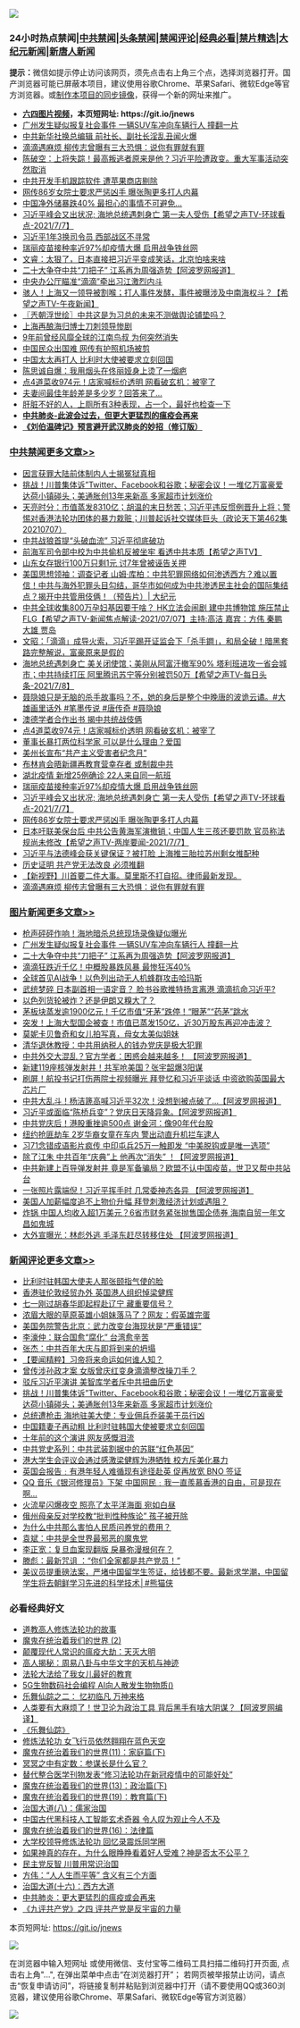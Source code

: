 ![](https://raw.githubusercontent.com/fqnews/bnews/master/64photo/fqnews-qr.jpg)

<div id="tt">
<h3>24小时热点禁闻|<a href="#%E4%B8%AD%E5%85%B1%E7%A6%81%E9%97%BB%E6%9B%B4%E5%A4%9A%E6%96%87%E7%AB%A0">中共禁闻</a>|<a href="#%E5%9B%BE%E7%89%87%E6%96%B0%E9%97%BB%E6%9B%B4%E5%A4%9A%E6%96%87%E7%AB%A0">头条禁闻</a>|<a href="#%E6%96%B0%E9%97%BB%E8%AF%84%E8%AE%BA%E6%9B%B4%E5%A4%9A%E6%96%87%E7%AB%A0">禁闻评论|<a href="#%E5%BF%85%E7%9C%8B%E7%BB%8F%E5%85%B8%E5%A5%BD%E6%96%87">经典必看|<a href="/video.md#%E7%A6%81%E7%89%87%E7%B2%BE%E9%80%89">禁片精选</a>|<a href="https://github.com/fqnews/djy/blob/master/gb/nf1351518.md#1">大纪元新闻</a>|<a href="https://github.com/fqnews/ntdtv/blob/master/gb/prog204.md#1">新唐人新闻</a></h3>
<div><b>提示：</b>微信如提示停止访问该网页，须先点击右上角三个点，选择浏览器打开。国产浏览器可能已屏蔽本项目，建议使用谷歌Chrome、苹果Safari、微软Edge等官方浏览器。或<a href="https://github.com/fqnews/bnews/blob/master/%E5%88%B6%E4%BD%9Cgit%E7%A6%81%E9%97%BB%E9%95%9C%E5%83%8F.md">制作本项目的同步镜像</a>，获得一个新的网址来推广。</div>
<ul>
<li><b><a href="http://d1.bdrive.tk/64.mp4" target="_blank">六四图片视频</a>，本页短网址: https://git.io/jnews</b></li>
<li><a href="/topimagenews/20210707/1582217.md">广州发生疑似报复社会事件 一辆SUV车冲向车辆行人 撞翻一片</a></li>
<li><a href="/comments/20210707/1582231.md">中共新华社换总编辑 前社长、副社长淫乱丑闻火爆</a></li>
<li><a href="/cbnews/20210707/1582294.md">滴滴遇麻烦 柳传志曾曝有三大恐惧：说你有罪就有罪</a></li>
<li><a href="/bannedvideo/20210707/1582306.md">陈破空：上将失踪！最高叛逃者原来是他？习近平险遭政变。重大军事活动突然取消</a></li>
<li><a href="/cnnews/20210707/1582225.md">中共开发手机跟踪软件 遭苹果商店剔除</a></li>
<li><a href="/cbnews/20210707/1582379.md">网传86岁女院士要求严惩凶手 曝张陶更多打人内幕</a></li>
<li><a href="/finance/20210707/1582326.md">中国净外储暴跌40% 最担心的事情不可避免…</a></li>
<li><a href="/comments/20210708/1582497.md">习近平峰会又出状况; 海地总统遇刺身亡 第一夫人受伤【希望之声TV-环球看点-2021/7/7】</a></li>
<li><a href="/cbnews/20210707/1582279.md">习近平1年3换司令员 西部战区不寻常</a></li>
<li><a href="/cbnews/20210708/1582554.md">瑞丽疫苗接种率近97%却疫情大爆 启用战争铁丝网</a></li>
<li><a href="/bannedvideo/20210707/1582261.md">文睿：太狠了，日本直接把习近平变成笑话，北京怕啥来啥</a></li>
<li><a href="/topimagenews/20210707/1582216.md">二十大争夺中共“刀把子” 江系再为周强造势【阿波罗网报道】</a></li>
<li><a href="/cnnews/20210707/1582251.md">中央办公厅瞄准“滴滴”牵出习江激烈内斗</a></li>
<li><a href="/comments/20210707/1582144.md">骇人！上海又一领导被割喉；打人事件发酵，事件被曝涉及中南海权斗？【希望之声TV-午夜新闻】</a></li>
<li><a href="/ssgc/20210708/1582621.md">〖兲朝浮世绘〗中共这是为习总的未来不测做舆论铺垫吗？</a></li>
<li><a href="/ssgc/20210707/1582416.md">上海再酿海归博士刀刺领导惨剧</a></li>
<li><a href="/cnnews/20210707/1582327.md">9年前曾经风靡全球的江南鸟叔 为何突然消失</a></li>
<li><a href="/cnnews/20210707/1582142.md">中国民众出国难 网传有护照机场被剪</a></li>
<li><a href="/cnnews/20210708/1582558.md">中国太太再打人 比利时大使被要求立刻回国</a></li>
<li><a href="/yule/20210707/1582364.md">陈思诚自爆：我用烟头在佟丽娅身上烫了一烟疤</a></li>
<li><a href="/cbnews/20210708/1582587.md">点4道菜收974元！店家喊标价透明 网看破玄机：被宰了</a></li>
<li><a href="/lifebaike/20210707/1582380.md">夫妻间最佳年龄差是多少岁？回答来了…</a></li>
<li><a href="/health/20210707/1582202.md">肝脏不好的人，上厕所有3种表现，占一个，最好也检查一下</a></li>
<li><b><a href="/comments/20200211/1275071.md" target="_blank">中共肺炎-此波会过去，但更大更猛烈的瘟疫会再来</a></b></li>
<li><b><a href="/comments/20200207/1272816.md" target="_blank">《刘伯温碑记》预言避开武汉肺炎的妙招（修订版）</a></b></li>
</ul>
</div>

<div class="catlist">
<h3><a href="/cbnews/" target="_blank">中共禁闻</a><span><a href="/cbnews/" target="_blank" rel="nofollow">更多文章>></a></span></h3>
<ul>
<li><a href="/cbnews/20210708/1582813.md" target="_blank">因言获罪大陆前体制内人士揭冤狱真相</a></li>
<li><a href="/comments/20210708/1582812.md" target="_blank">挑战！川普集体诉”Twitter、Facebook和谷歌；秘密会议！一堆亿万富豪爱达荷小镇碰头；美通胀创13年来新高 多家超市计划涨价</a></li>
<li><a href="/cbnews/20210708/1582771.md" target="_blank">天亮时分：市值蒸发8310亿；胡温的末日愁苦；习近平违反惯例晋升上将；警惕对香港法轮功团体的暴力栽赃；川普起诉社交媒体巨头（政论天下第462集 20210707）</a></li>
<li><a href="/cbnews/20210708/1582728.md" target="_blank">中共战狼首提“头破血流” 习近平彻底破功</a></li>
<li><a href="/comments/20210708/1582711.md" target="_blank">前海军司令部中校为中共偷机反被坐牢 看透中共本质【希望之声TV】</a></li>
<li><a href="/cbnews/20210708/1582689.md" target="_blank">山东女存银行100万只剩1元 讨7年曾被诬告关押</a></li>
<li><a href="/cbnews/20210708/1582687.md" target="_blank">美国思想领袖：调查记者 山姆‧库柏：中共犯罪网络如何渗透西方？难以置信！中共与海外犯罪头目勾结，哥华市如何成为中共渗透民主社会的国际集结点？揭开中共管用伎俩！（预告片）| 大纪元</a></li>
<li><a href="/comments/20210708/1582668.md" target="_blank">中共全球收集800万孕妇基因要干啥？ HK立法会闹剧 建中共博物馆 施压禁止FLG【希望之声TV-新闻焦点解读-2021/07/07】主持:高洁  嘉宾：方伟 秦鹏 大雄 贾岛</a></li>
<li><a href="/cbnews/20210708/1582657.md" target="_blank">文昭：「滴滴」成导火索，习近平踢开证监会下「杀手鐧」，和局全破！暗黑套路完整解说，富豪原来是假的</a></li>
<li><a href="/comments/20210708/1582655.md" target="_blank">海地总统遇刺身亡 美关闭使馆；美刚从阿富汗撤军90% 塔利班进攻一省会城市；中共持续打压 阿里腾讯苏宁等分别被罚50万【希望之声TV-每日头条-2021/7/8】</a></li>
<li><a href="/comments/20210708/1582615.md" target="_blank">聂隐娘只是无脑的杀手故事吗？不，她的身后是整个中晚唐的波诡云谲。#大雄画里话外 #笔墨传说 #唐传奇 #聂隐娘</a></li>
<li><a href="/cbnews/20210708/1582588.md" target="_blank">澳德学者合作出书 揭中共统战伎俩</a></li>
<li><a href="/cbnews/20210708/1582587.md" target="_blank">点4道菜收974元！店家喊标价透明 网看破玄机：被宰了</a></li>
<li><a href="/cbnews/20210708/1582586.md" target="_blank">董事长暴打两位科学家 可以是什么理由？爱国</a></li>
<li><a href="/cbnews/20210708/1582571.md" target="_blank">美州长宣布“共产主义受害者纪念月”</a></li>
<li><a href="/cbnews/20210708/1582570.md" target="_blank">布林肯会晤新疆再教育营幸存者 或制裁中共</a></li>
<li><a href="/cbnews/20210708/1582555.md" target="_blank">湖北疫情 新增25例确诊 22人来自同一航班</a></li>
<li><a href="/cbnews/20210708/1582554.md" target="_blank">瑞丽疫苗接种率近97%却疫情大爆 启用战争铁丝网</a></li>
<li><a href="/comments/20210708/1582497.md" target="_blank">习近平峰会又出状况; 海地总统遇刺身亡 第一夫人受伤【希望之声TV-环球看点-2021/7/7】</a></li>
<li><a href="/cbnews/20210707/1582379.md" target="_blank">网传86岁女院士要求严惩凶手 曝张陶更多打人内幕</a></li>
<li><a href="/comments/20210707/1582325.md" target="_blank">日本吁联美保台后 中共公告黄海军演撤销；中国人生三孩还要罚款 官员称法规尚未修改【希望之声TV-两岸要闻-2021/7/7】</a></li>
<li><a href="/cbnews/20210707/1582317.md" target="_blank">习近平与法德峰会获关键保证？被打脸 上海推三胎拉苏州剩女推配种</a></li>
<li><a href="/cbnews/20210707/1582312.md" target="_blank">历史证明 共产党无法改良 必须推翻</a></li>
<li><a href="/comments/20210707/1582311.md" target="_blank">【新视野】川首要二件大事。莫里斯不打自招。律师最新发现。</a></li>
<li><a href="/cbnews/20210707/1582294.md" target="_blank">滴滴遇麻烦 柳传志曾曝有三大恐惧：说你有罪就有罪</a></li>

</ul>
</div>
<div class="catlist">
<h3><a href="/topimagenews/" target="_blank">图片新闻</a><span><a href="/topimagenews/" target="_blank" rel="nofollow">更多文章>></a></span></h3>
<ul>
<li><a href="/topimagenews/20210708/1582726.md" target="_blank">枪声砰砰作响！海地暗杀总统现场录像疑似曝光</a></li>
<li><a href="/topimagenews/20210707/1582217.md" target="_blank">广州发生疑似报复社会事件 一辆SUV车冲向车辆行人 撞翻一片</a></li>
<li><a href="/topimagenews/20210707/1582216.md" target="_blank">二十大争夺中共“刀把子” 江系再为周强造势【阿波罗网报道】</a></li>
<li><a href="/topimagenews/20210707/1582113.md" target="_blank">滴滴狂跌近千亿！中概股暴跌风暴 最惨狂泻40%</a></li>
<li><a href="/topimagenews/20210707/1582028.md" target="_blank">全球首见AI战争！以色列出动无人机蜂群攻击哈玛斯</a></li>
<li><a href="/topimagenews/20210706/1581728.md" target="_blank">武统梦碎 日本副首相一语定音？ 脸书谷歌推特扬言离港 滴滴抗命习近平?</a></li>
<li><a href="/topimagenews/20210706/1581523.md" target="_blank">以色列货轮被炸？还是伊朗又糗大了？</a></li>
<li><a href="/topimagenews/20210706/1581506.md" target="_blank">茅板块蒸发逾1900亿元！千亿市值“牙茅”跌停！“眼茅”“药茅”跳水</a></li>
<li><a href="/topimagenews/20210706/1581505.md" target="_blank">突发！上海大型国企被查！市值已蒸发150亿，近30万股东再迎冲击波？</a></li>
<li><a href="/topimagenews/20210706/1581222.md" target="_blank">莫妮卡贝鲁奇和女儿拍写真，母女太美似姐妹</a></li>
<li><a href="/topimagenews/20210705/1580992.md" target="_blank">清华退休教授：中共用纳税人的钱办党庆是极大犯罪</a></li>
<li><a href="/topimagenews/20210705/1580819.md" target="_blank">中共外交大混乱？官方学者：困惑会越来越多！ 【阿波罗网报道】</a></li>
<li><a href="/topimagenews/20210705/1580483.md" target="_blank">新建119座核弹发射井！共军呛美国？张宇韶爆3阳谋</a></li>
<li><a href="/topimagenews/20210704/1580353.md" target="_blank">刷屏！航投书记打伤两院士视频曝光 拜登忆和习近平谈话 中资欲购英国最大芯片厂</a></li>
<li><a href="/topimagenews/20210704/1580198.md" target="_blank">中共大乱斗！杨洁篪高喊习近平32次！没想到被点破了&#8230;【阿波罗网报道】</a></li>
<li><a href="/topimagenews/20210704/1580090.md" target="_blank">习近平或面临“陈桥兵变”？党庆日天降异象。【阿波罗网报道】</a></li>
<li><a href="/topimagenews/20210704/1579925.md" target="_blank">中共党庆后！港股重挫逾500点 谢金河：像90年代台股</a></li>
<li><a href="/topimagenews/20210704/1579885.md" target="_blank">纽约抢匪劫车 2岁华裔女童在车内 警出动直升机拦车逮人</a></li>
<li><a href="/topimagenews/20210703/1579780.md" target="_blank">习71念错成语影片疯传 中印屯兵25万一触即发 “中美脱钩或是唯一选项”</a></li>
<li><a href="/topimagenews/20210703/1579613.md" target="_blank">除了江朱 中共百年“庆典”上 他再次“消失” ！【阿波罗网报道】</a></li>
<li><a href="/topimagenews/20210702/1579216.md" target="_blank">中共新建上百导弹发射井 竟是军备骗局？欧盟不认中国疫苗，世卫又帮中共站台</a></li>
<li><a href="/topimagenews/20210702/1578867.md" target="_blank">一张照片露端倪！习近平挥手时 几常委神态各异 【阿波罗网报道】</a></li>
<li><a href="/topimagenews/20210702/1578533.md" target="_blank">美国人加薪幅度追不上物价升幅 拜登刺激经济计划或遇阻？</a></li>
<li><a href="/topimagenews/20210701/1578374.md" target="_blank">炸锅 中国人均收入超1万美元？6省市财务紧张抛售国企债券 海南自贸一年文昌如鬼城</a></li>
<li><a href="/topimagenews/20210701/1578148.md" target="_blank">大外宣曝光：林彪外逃 毛泽东赶尽转移住处 【阿波罗网报道】</a></li>

</ul>
</div>
<div class="catlist">
<h3><a href="/comments/" target="_blank">新闻评论</a><span><a href="/comments/" target="_blank" rel="nofollow">更多文章>></a></span></h3>
<ul>
<li><a href="/comments/20210708/1582868.md" target="_blank">比利时驻韩国大使夫人那张颐指气使的脸</a></li>
<li><a href="/comments/20210708/1582866.md" target="_blank">香港驻伦敦经贸办外 英国港人组织悼梁健辉</a></li>
<li><a href="/comments/20210708/1582865.md" target="_blank">七一刚过胡春华即起程赴辽宁 藏重要信号？</a></li>
<li><a href="/comments/20210708/1582862.md" target="_blank">浓眉大眼的草原英雄小姐妹落马了？网友：假英雄完蛋</a></li>
<li><a href="/comments/20210708/1582861.md" target="_blank">美国务院警告北京：武力改变台海现状是“严重错误”</a></li>
<li><a href="/comments/20210708/1582857.md" target="_blank">李濠仲：联合国愈“腐化” 台湾愈辛苦</a></li>
<li><a href="/comments/20210708/1582848.md" target="_blank">张杰：中共百年大庆与即将到来的坍塌</a></li>
<li><a href="/comments/20210708/1582847.md" target="_blank">【要闻精粹】习帝将来命运如何谁人知？</a></li>
<li><a href="/comments/20210708/1582824.md" target="_blank">曾传涉孙政才案 女版曾庆红变身滴滴整改操刀手？</a></li>
<li><a href="/comments/20210708/1582823.md" target="_blank">驳斥习近平演讲 美智库学者斥中共扭曲历史</a></li>
<li><a href="/comments/20210708/1582812.md" target="_blank">挑战！川普集体诉”Twitter、Facebook和谷歌；秘密会议！一堆亿万富豪爱达荷小镇碰头；美通胀创13年来新高 多家超市计划涨价</a></li>
<li><a href="/comments/20210708/1582802.md" target="_blank">总统遭枪击 海地驻美大使：专业佣兵乔装美干员行凶</a></li>
<li><a href="/comments/20210708/1582801.md" target="_blank">中国籍妻子再动粗 比利时驻韩国大使被要求立刻回国</a></li>
<li><a href="/comments/20210708/1582790.md" target="_blank">十年前的这个演讲 网友感慨泪流</a></li>
<li><a href="/comments/20210708/1582789.md" target="_blank">中共党史系列：中共武装割据中的苏联“红色基因”</a></li>
<li><a href="/comments/20210708/1582781.md" target="_blank">港大学生会评议会通过感激梁健辉为港牺牲 校方斥美化暴力</a></li>
<li><a href="/comments/20210708/1582779.md" target="_blank">英国会报告﹕有港年轻人难循现有途径赴英 促再放宽 BNO 签证</a></li>
<li><a href="/comments/20210708/1582776.md" target="_blank">QQ 音乐《银河修理员》下架 中国网民﹕我一直羨慕香港的自由，可是现在啊…</a></li>
<li><a href="/comments/20210708/1582775.md" target="_blank">火流星闪爆夜空 照亮了太平洋海面 宛如白昼</a></li>
<li><a href="/comments/20210708/1582758.md" target="_blank">俄州母亲反对学校教“批判性种族论” 孩子被开除</a></li>
<li><a href="/comments/20210708/1582744.md" target="_blank">为什么中共那么害怕人民质问养党的费用？</a></li>
<li><a href="/comments/20210708/1582743.md" target="_blank">袁斌：中共是全世界最邪恶的魔鬼党</a></li>
<li><a href="/comments/20210708/1582742.md" target="_blank">李正宽：复旦血案现翻版 戾暴弥漫根何在？</a></li>
<li><a href="/comments/20210708/1582740.md" target="_blank">滕彪：最新咒诅 ：“你们全家都是共产党员！”</a></li>
<li><a href="/comments/20210708/1582725.md" target="_blank">美议员提重磅法案，严堵中国留学生签证，给钱都不要。最新求学潮，中国留学生将去朝鲜学习先进的科学技术│#熊猫侠</a></li>

</ul>
</div>

<div class="catlist">
<h3>必看经典好文</h3>
<ul>
<li><a href="/comments/20200805/1375080.md" target="_blank">道教高人修炼法轮功的故事</a></li>
<li><a href="/topimagenews/20180520/944940.md" target="_blank">魔鬼在统治着我们的世界 (2)</a></li>
<li><a href="/comments/20200619/783185.md" target="_blank">颠覆现代人常识的瘟疫大劫：天灭大明</a></li>
<li><a href="/aomi/history/20170924/831575.md" target="_blank">高人揭秘：周易八卦与中华文字的天机与神迹</a></li>
<li><a href="/cbnews/20200516/1329218.md" target="_blank">法轮大法给了我女儿最好的教育</a></li>
<li><a href="/topimagenews/20200527/1335347.md" target="_blank">5G生物数码社会编程 AI向人散发生物物质()</a></li>
<li><a href="/tculture/20170711/790081.md" target="_blank">乐舞仙踪之二： 忆初临凡 万神来格</a></li>
<li><a href="/cnnews/20201226/1455352.md" target="_blank">人类要有大麻烦了！世卫沦为政治工具 背后黑手有啥大阴谋？【阿波罗网编译】</a></li>
<li><a href="/comments/20200527/783191.md" target="_blank">《乐舞仙踪》</a></li>
<li><a href="/cnnews/20210512/1544604.md" target="_blank">修炼法轮功 女飞行员依然翱翔在蓝色天空</a></li>
<li><a href="/topimagenews/20180530/950691.md" target="_blank">魔鬼在统治着我们的世界(11)：家庭篇(下)</a></li>
<li><a href="/tculture/20200812/1378929.md" target="_blank">冥冥之中有定数：参谋长是什么官？</a></li>
<li><a href="/comments/20210403/1518906.md" target="_blank">替代整合医学刊物发表“修习法轮功在新冠疫情中的可能好处”</a></li>
<li><a href="/topimagenews/20180602/951960.md" target="_blank">魔鬼在统治着我们的世界(13)：政治篇(下)</a></li>
<li><a href="/comments/20180716/972458.md" target="_blank">魔鬼在统治着我们的世界(19)：教育篇(下)</a></li>
<li><a href="/cbnews/20190424/914482.md" target="_blank">治国大道(八)：儒家治国</a></li>
<li><a href="/comments/20210223/1492497.md" target="_blank">中国古代黑科技人工智能玄术奇器 令人叹为观止今人不及</a></li>
<li><a href="/topimagenews/20180615/958090.md" target="_blank">魔鬼在统治着我们的世界(16)：法律篇</a></li>
<li><a href="/cbnews/20210517/1548104.md" target="_blank">大学校领导修炼法轮功 回忆录震烁同学圈</a></li>
<li><a href="/comments/20200623/1346844.md" target="_blank">如果神真的存在，为什么眼睁睁看着好人受难？神是否太不公平？</a></li>
<li><a href="/comments/20200621/1348236.md" target="_blank">民主党反智 川普用常识治国</a></li>
<li><a href="/comments/20200720/1363377.md" target="_blank">方伟：“人人生而平等” 含义有三个方面</a></li>
<li><a href="/comments/20201110/1428663.md" target="_blank">治国大道(十六)：西方大道</a></li>
<li><a href="/comments/20200211/1275071.md" target="_blank">中共肺炎：更大更猛烈的瘟疫或会再来</a></li>
<li><a href="/bookonline/20131116/201053.md" target="_blank">《九评共产党》之四 评共产党是反宇宙的力量</a></li>

</ul>
</div>

本页短网址: https://git.io/jnews

![](https://raw.githubusercontent.com/fqnews/bnews/master/64photo/fqnews-qr.jpg)

在浏览器中输入短网址 或使用微信、支付宝等二维码工具扫描二维码打开页面, 点击右上角"...", 在弹出菜单中点击“在浏览器打开”； 若网页被举报禁止访问，请点击“恢复申请访问”，将链接复制并粘贴到浏览器中打开（请不要使用QQ或360浏览器，建议使用谷歌Chrome、苹果Safari、微软Edge等官方浏览器）

![](https://raw.githubusercontent.com/fqnews/bnews/master/64photo/wx.jpg)